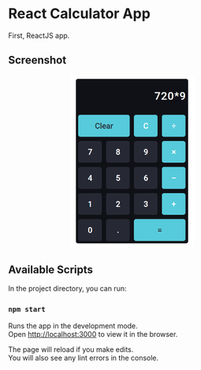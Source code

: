 # React Calculator App

First, ReactJS app.

## Screenshot

<p align="center">
  <img alt="Image1" src="https://github.com/imamhossain94/react-calculator/blob/main/screenshot.png" width="50%">
</p>


## Available Scripts

In the project directory, you can run:

### `npm start`

Runs the app in the development mode.\
Open [http://localhost:3000](http://localhost:3000) to view it in the browser.

The page will reload if you make edits.\
You will also see any lint errors in the console.
